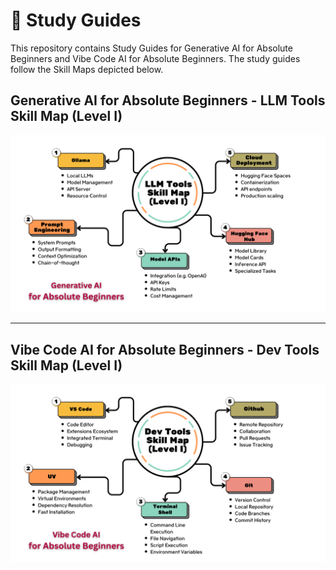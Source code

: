 #  🧠 Study Guides 

This repository contains Study Guides for Generative AI for Absolute Beginners and Vibe Code AI for Absolute Beginners. The study guides follow the Skill Maps depicted below.



## Generative AI for Absolute Beginners - LLM Tools Skill Map (Level I)


![LLM Tools Level One](images/llmtools_levelone.png)

---

## Vibe Code AI for Absolute Beginners - Dev Tools Skill Map (Level I)

![Dev Tools Level One](images/devtools_levelone.png)


